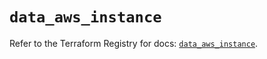 # `data_aws_instance`

Refer to the Terraform Registry for docs: [`data_aws_instance`](https://registry.terraform.io/providers/hashicorp/aws/6.12.0/docs/data-sources/instance).
